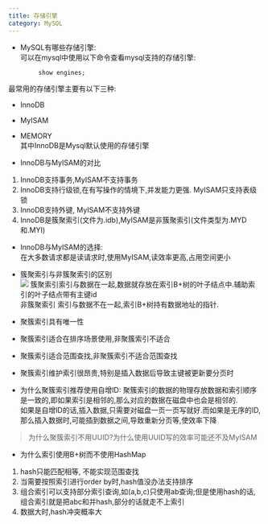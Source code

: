 ```yaml
---
title: 存储引擎
category: MySQL
---
```

- MySQL有哪些存储引擎:  
可以在mysql中使用以下命令查看mysql支持的存储引擎:
   ```
        show engines;
   ```
最常用的存储引擎主要有以下三种:
   - InnoDB
   - MyISAM
   - MEMORY  
其中InnoDB是Mysql默认使用的存储引擎

- InnoDB与MyISAM的对比
1. InnoDB支持事务,MyISAM不支持事务
2. InnoDB支持行级锁,在有写操作的情境下,并发能力更强. MyISAM只支持表级锁
3. InnoDB支持外键, MyISAM不支持外键
4. InnoDB是簇聚索引(文件为.idb),MyISAM是非簇聚索引(文件类型为.MYD和.MYI)

- InnoDB与MyISAM的选择:  
在大多数请求都是读请求时,使用MyISAM,读效率更高,占用空间更小

- 簇聚索引与非簇聚索引的区别  
![](https://ask.qcloudimg.com/http-save/yehe-2823867/2q05hsflfa.jpeg)
簇聚索引索引与数据在一起,数据就存放在索引B+树的叶子结点中.辅助索引的叶子结点带有主键id    
非簇聚索引 索引与数据不在一起,索引B+树持有数据地址的指针.  
- 聚簇索引具有唯一性
- 聚簇索引适合在排序场景使用,非聚簇索引不适合
- 聚簇索引适合范围查找,非聚簇索引不适合范围查找
- 聚簇索引维护索引很昂贵,特别是插入数据后导致主键被更新要分页时

- 为什么聚簇索引推荐使用自增ID:
聚簇索引的数据的物理存放数据和索引顺序是一致的,即如果索引是相邻的,那么对应的数据在磁盘中也会是相邻的.  
如果是自增ID的话,插入数据,只需要对磁盘一页一页写就好.而如果是无序的ID,那么插入数据时,可能插到数据之间,导致重新分页等,使效率下降
> 为什么聚簇索引不用UUID?为什么使用UUID写的效率可能还不及MyISAM

- 为什么索引使用B+树而不使用HashMap
1. hash只能匹配相等, 不能实现范围查找
2. 当需要按照索引进行order by时,hash值没办法支持排序
3. 组合索引可以支持部分索引查询,如(a,b,c)只使用ab查询;但是使用hash的话,组合索引就是把abc和并hash,部分的话就走不上索引  
4. 数据大时,hash冲突概率大


